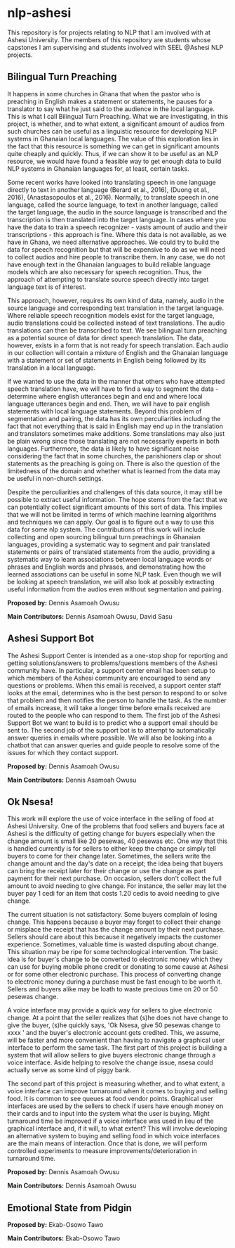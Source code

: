 # nlp-ashesi
This repository is for projects relating to NLP that I am involved with at Ashesi University. The members of this repository are students whose capstones I am supervising and students involved with SEEL @Ashesi NLP projects.

## Bilingual Turn Preaching
It happens in some churches in Ghana that when the pastor who is preaching in English makes a statement or statements, he pauses for a translator to say what he just said to the audience in the local language. This is what I call Bilingual Turn Preaching. What we are investigating, in this project, is whether, and to what extent, a significant amount of audios from such churches can be useful as a linguistic resource for developing NLP systems in Ghanaian local languages. The value of this exploration lies in the fact that this resource is something we can get in significant amounts quite cheaply and quickly. Thus, if we can show it to be useful as an NLP resource, we would have found a feasible way to get enough data to build NLP systems in Ghanaian languages for, at least, certain tasks. 

Some recent works have looked into translating speech in one language directly to text in another language (Berard et al., 2016), (Duong et al., 2016), (Anastasopoulos et al., 2016). Normally, to translate speech in one language, called the source language, to text in another language, called the target language, the audio in the source language is transcribed and the transcription is then translated into the target language. In cases where you have the data to train a speech recognizer - vasts amount of audio and their transcriptions - this approach is fine. Where this data is not available, as we have in Ghana, we need alternative approaches. We could try to build the data for speech recognition but that will be expensive to do as we will need to collect audios and hire people to transcribe them. In any case, we do not have enough text in the Ghanaian languages to build reliable language models which are also necessary for speech recognition. Thus, the approach of attempting to translate source speech directly into target language text is of interest.

This approach, however, requires its own kind of data, namely, audio in the source language and corresponding text translation in the target language. Where reliable speech recognition models exist for the target language, audio translations could be collected instead of text translations. The audio translations can then be transcribed to text. We see bilingual turn preaching as a potential source of data for direct speech translation. The data, however, exists in a form that is not ready for speech translation. Each audio in our collection will contain a mixture of English and the Ghanaian language with a statement or set of statements in English being followed by its translation in a local language. 

If we wanted to use the data in the manner that others who have attempted speech translation have, we will have to find a way to segment the data - determine where english utterances begin and end and where local language utterances begin and end. Then, we will have to pair english statements with local language statements. Beyond this problem of segmentation and pairing, the data has its own perculiarities including the fact that not everything that is said in English may end up in the translation and translators sometimes make additions. Some translations may also just be plain wrong since those translating are not necessarily experts in both languages. Furthermore, the data is likely to have significant noise considering the fact that in some churches, the parishioners clap or shout statements as the preaching is going on. There is also the question of the limitedness of the domain and whether what is learned from the data may be useful in non-church settings.

Despite the perculiarities and challenges of this data source, it may still be possible to extract useful information. The hope stems from the fact that we can potentially collect significant amounts of this sort of data. This implies that we will not be limited in terms of which machine learning algorithms and techniques we can apply. Our goal is to figure out a way to use this data for some nlp system. The contributions of this work will include collecting and open sourcing bilingual turn preachings in Ghanaian languages, providing a systematic way to segment and pair translated statements or pairs of translated statements from the audio, providing a systematic way to learn associations between local language words or phrases and English words and phrases, and demonstrating how the learned associations can be useful in some NLP task. Even though we will be looking at speech translation, we will also look at possibly extracting useful information from the audios even without segmentation and pairing.    

**Proposed by:** Dennis Asamoah Owusu

**Main Contributors:** Dennis Asamoah Owusu, David Sasu

## Ashesi Support Bot

The Ashesi Support Center is intended as a one-stop shop for reporting and getting solutions/answers to problems/questions members of the Ashesi community have. In particular, a support center email has been setup to which members of the Ashesi community are encouraged to send any questions or problems. When this email is received, a support center staff looks at the email, determines who is the best person to respond to or solve that problem and then notifies the person to handle the task. As the number of emails increase, it will take a longer time before emails received are routed to the people who can respond to them. The first job of the Ashesi Support Bot we want to build is to predict who a support email should be sent to. The second job of the support bot is to attempt to automatically answer queries in emails where possible. We will also be looking into a chatbot that can answer queries and guide people to resolve some of the issues for which they contact support.

**Proposed by:** Dennis Asamoah Owusu

**Main Contributors:** Dennis Asamoah Owusu


## Ok Nsesa!

This work will explore the use of voice interface in the selling of food at Ashesi University. One of the problems that food sellers and buyers face at Ashesi is the difficulty of getting change for buyers especially when the change amount is small like 20 pesewas, 40 pesewas etc. One way that this is handled currently is for sellers to either keep the change or simply tell buyers to come for their change later. Sometimes, the sellers write the change amount and the day's date on a receipt; the idea being that buyers can bring the receipt later for their change or use the change as part payment for their next purchase. On occasion, sellers don't collect the full amount to avoid needing to give change. For instance, the seller may let the buyer pay 1 cedi for an item that costs 1.20 cedis to avoid needing to give change.

The current situation is not satisfactory. Some buyers complain of losing change. This happens because a buyer may forget to collect their change or misplace the receipt that has the change amount by their next purchase. Sellers should care about this because it negatively impacts the customer experience. Sometimes, valuable time is wasted disputing about change. This situation may be ripe for some technological intervention. The basic idea is for buyer's change to be converted to electronic money which they can use for buying mobile phone credit or donating to some cause at Ashesi or for some other electronic purchase. This process of converting change to electronic money during a purchase must be fast enough to be worth it. Sellers and buyers alike may be loath to waste precious time on 20 or 50 pesewas change. 

A voice interface may provide a quick way for sellers to give electronic change. At a point that the seller realizes that (s)he does not have change to give the buyer, (s)he quickly says, 'Ok Nsesa, give 50 pesewas change to xxxx ' and the buyer's electronic account gets credited. This, we assume, will be faster and more convenient than having to navigate a graphical user interface to perform the same task. The first part of this project is building a system that will allow sellers to give buyers electronic change through a voice interface. Aside helping to resolve the change issue, nsesa could actually serve as some kind of piggy bank. 

The second part of this project is measuring whether, and to what extent, a voice interface can improve turnaround when it comes to buying and selling food. It is common to see queues at food vendor points. Graphical user interfaces are used by the sellers to check if users have enough money on their cards and to input into the system what the user is buying. Might turnaround time be improved if a voice interface was used in lieu of the graphical interface and, if it will, to what extent? This will involve developing an alternative system to buying and selling food in which voice interfaces are the main means of interaction. Once that is done, we will perform controlled experiments to measure improvements/deterioration in turnaround time.

**Proposed by:** Dennis Asamoah Owusu

**Main Contributors:** Dennis Asamoah Owusu


## Emotional State from Pidgin

**Proposed by:** Ekab-Osowo Tawo

**Main Contributors:** Ekab-Osowo Tawo


